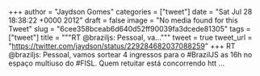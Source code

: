 
+++
author = "Jaydson Gomes"
categories = ["tweet"]
date = "Sat Jul 28 18:38:22 +0000 2012"
draft = false
image = "No media found for this Tweet"
slug = "6cee358bceab6d640d52ff90039fa3dcede81305"
tags = ["tweet"]
title = """RT @braziljs: Pessoal, va..."""
tweet = true
tweet_url = "https://twitter.com/jaydson/status/229284682037088259"
+++
RT @braziljs: Pessoal, vamos sortear 4 ingressos para o #BrazilJS as 16h no espaço multiuso do #FISL. Quem retuitar está concorrendo htt ...
